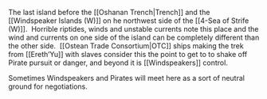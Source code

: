 The last island before the [[Oshanan Trench|Trench]] and the [[Windspeaker Islands (W)]] on he northwest side of the [[4-Sea of Strife (W)]].  Horrible riptides, winds and unstable currents note this place and the wind and currents on one side of the island can be completely different than the other side.  [[Ostean Trade Consortium|OTC]] ships making the trek from [[Ereth’Yu]] with slaves consider this the point to get to to shake off Pirate pursuit or danger, and beyond it is [[Windspeakers]] control.

Sometimes Windspeakers and Pirates will meet here as a sort of neutral ground for negotiations.